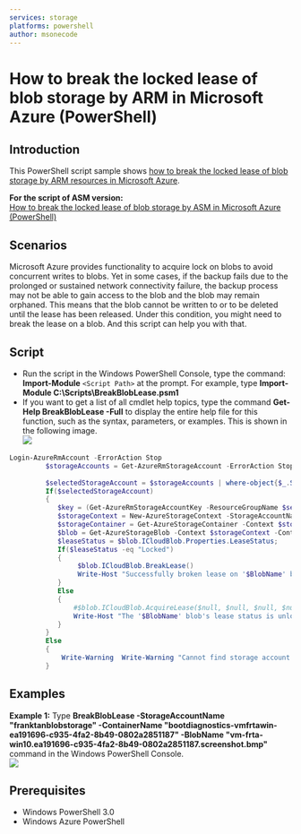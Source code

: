 ```yaml
---
services: storage
platforms: powershell
author: msonecode
---
```


# How to break the locked lease of blob storage by ARM in Microsoft Azure (PowerShell)

## Introduction
This PowerShell script sample shows [how to break the locked lease of blob storage by ARM resources in Microsoft Azure](https://gallery.technet.microsoft.com/How-to-break-the-locked-d01ba283).

**For the script of ASM version:**  
[How to break the locked lease of blob storage by ASM in Microsoft Azure (PowerShell)][1]


## Scenarios

Microsoft Azure provides functionality to acquire lock on blobs to avoid concurrent writes to blobs. Yet in some cases, if the backup fails due to the prolonged or sustained network connectivity failure, the backup process may not be able to gain access to the blob and the blob may remain orphaned. This means that the blob cannot be written to or to be deleted until the lease has been released. Under this condition, you might need to break the lease on a blob. And this script can help you with that.


## Script

- Run the script in the Windows PowerShell Console, type the command: **Import-Module** `<Script Path>` at the prompt. For example, type **Import-Module C:\Scripts\BreakBlobLease.psm1**  
- If you want to get a list of all cmdlet help topics, type the command **Get-Help BreakBlobLease -Full** to display the entire help file for this function, such as the syntax, parameters, or examples. This is shown in the following image.  
![][2]

``` ps1
Login-AzureRmAccount -ErrorAction Stop 
         $storageAccounts = Get-AzureRmStorageAccount -ErrorAction Stop 
 
         $selectedStorageAccount = $storageAccounts | where-object{$_.StorageAccountName -eq $StorageAccountName} 
         If($selectedStorageAccount) 
         { 
            $key = (Get-AzureRmStorageAccountKey -ResourceGroupName $selectedStorageAccount.ResourceGroupName -name $selectedStorageAccount.StorageAccountName -ErrorAction Stop)[0].value 
            $storageContext = New-AzureStorageContext -StorageAccountName $selectedStorageAccount.StorageAccountName -StorageAccountKey $key -ErrorAction Stop 
            $storageContainer = Get-AzureStorageContainer -Context $storageContext -Name $ContainerName -ErrorAction Stop 
            $blob = Get-AzureStorageBlob -Context $storageContext -Container  $ContainerName -Blob $BlobName -ErrorAction Stop          
            $leaseStatus = $blob.ICloudBlob.Properties.LeaseStatus; 
            If($leaseStatus -eq "Locked") 
            { 
                 $blob.ICloudBlob.BreakLease() 
                 Write-Host "Successfully broken lease on '$BlobName' blob." 
            } 
            Else 
            { 
                #$blob.ICloudBlob.AcquireLease($null, $null, $null, $null, $null) 
                Write-Host "The '$BlobName' blob's lease status is unlocked." 
            } 
         } 
         Else  
         { 
             Write-Warning  Write-Warning "Cannot find storage account '$StorageAccountName' because it does not exist. Please make sure thar the name of storage is correct." 
         }
```

## Examples
**Example 1:** Type **BreakBlobLease -StorageAccountName "franktanblobstorage" -ContainerName "bootdiagnostics-vmfrtawin-ea191696-c935-4fa2-8b49-0802a2851187" -BlobName "vm-frta-win10.ea191696-c935-4fa2-8b49-0802a2851187.screenshot.bmp"** command in the Windows PowerShell Console.  
![][3]

## Prerequisites
- Windows PowerShell 3.0
- Windows Azure PowerShell

[1]: https://gallery.technet.microsoft.com/How-to-break-the-locked-c2cd6492
[2]: images/1.png
[3]: images/2.png
